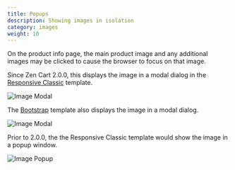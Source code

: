 ```yaml
---
title: Popups 
description: Showing images in isolation 
category: images
weight: 10
---
```


On the product info page, the main product image and any additional images may be clicked to cause the browser to focus on that image. 

Since Zen Cart 2.0.0, this displays the image in a modal dialog in the [Responsive Classic](/user/template/responsive_classic/) template.   

![Image Modal](/images/image_modal.png)

The [Bootstrap](/user/template/bootstrap/) template also displays the image in a modal dialog. 

![Image Modal](/images/image_modal_bs.png)

Prior to 2.0.0, the the Responsive Classic template would show the image in a popup window. 

![Image Popup](/images/image_popup.png)

